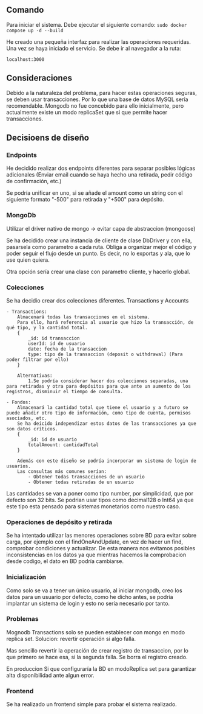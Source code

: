 ## Comando

Para iniciar el sistema. Debe ejecutar el siguiente comando:
`sudo docker compose up -d --build`

He creado una pequeña interfaz para realizar las operaciones requeridas.
Una vez se haya iniciado el servicio.
Se debe ir al navegador a la ruta:

`localhost:3000`

## Consideraciones

Debido a la naturaleza del problema, para hacer estas operaciones seguras, se deben usar transacciones. Por lo que una base de datos MySQL sería recomendable. Mongodb no fue concebido para ello inicialmente, pero actualmente existe un modo replicaSet que si que permite hacer transacciones.

## Decisioens de diseño

### Endpoints

He decidido realizar dos endpoints diferentes para separar posibles lógicas adicionales (Enviar email cuando se haya hecho una retirada, pedir código de confirmación, etc.)

Se podría unificar en uno, si se añade el amount como un string con el siguiente formato "-500" para retirada y "+500" para depósito.

### MongoDb

Utilizar el driver nativo de mongo -> evitar capa de abstraccion (mongoose)

Se ha decidido crear una instancia de cliente de clase DbDriver y con ella,
pasarsela como parametro a cada ruta. Obliga a organizar mejor el código y poder seguir el flujo desde un punto. Es decir, no lo exportas y ala, que lo use quien quiera.

Otra opción sería crear una clase con parametro cliente, y hacerlo global.

### Colecciones

Se ha decidio crear dos colecciones diferentes. Transactions y Accounts

    - Transactions:
        Almacenará todas las transacciones en el sistema.
        Para ello, hará referencia al usuario que hizo la transacción, de qué tipo, y la cantidad total.
        {
            _id: id transaccion
            userId: id de usuario
            date: fecha de la transaccion
            type: tipo de la transaccion (deposit o withdrawal) (Para poder filtrar por ello)
        }

        Alternativas:
            1.Se podría considerar hacer dos colecciones separadas, una para retiradas y otra para depósitos para que ante un aumento de los registros, disminuir el tiempo de consulta.

    - Fondos:
        Almacenará la cantidad total que tiene el usuario y a futuro se puede añadir otro tipo de información, como tipo de cuenta, permisos asociados, etc.
        Se ha deicido independizar estos datos de las transacciones ya que son datos críticos.
        {
            _id: id de usuario
            totalAmount: cantidadTotal
        }

        Además con este diseño se podría incorporar un sistema de login de usuarios.
        Las consultas más comunes serían:
            - Obtener todas transacciones de un usuario
            - Obtener todas retiradas de un usuario

Las cantidades se van a poner como tipo number, por simplicidad, que por defecto son 32 bits. Se podrian usar tipos como decimal128 o Int64 ya que este tipo esta pensado para sistemas monetarios como nuestro caso.

### Operaciones de depósito y retirada

<!-- Se ha decidido realizar las operaciones BD como transacciones para garantizar la atomicidad y consistencia de las operaciones bancarias. Primero, se actualizará la cantidad total del usuario. Después, se escribirá en la coleccion de transacciones. Si alguna de estas dos operaciones falla, se hace un rollback y no se escribe en BD. -->

Se ha intentado utilizar las menores operaciones sobre BD para evitar sobre carga, por ejemplo con el findOneAndUpdate, en vez de hacer un find, comprobar condiciones y actualizar. De esta manera nos evitamos posibles inconsistencias en los datos ya que mientras hacemos la comprobacion desde codigo, el dato en BD podría cambiarse.

### Inicialización

Como solo se va a tener un único usuario, al iniciar mongodb, creo los datos para un usuario por defecto, como he dicho antes, se podría implantar un sistema de login y esto no sería necesario por tanto.

### Problemas

Mognodb Transactions solo se pueden establecer con mongo en modo replica set.
Solucion: revertir operación si algo falla.

Mas sencillo revertir la operación de crear registro de transaccion, por lo que primero se hace esa, si la segunda falla. Se borra el registro creado.

En produccion Si que configuraría la BD en modoReplica set para garantizar alta disponibilidad ante algun error.

### Frontend

Se ha realizado un frontend simple para probar el sistema realizado.
